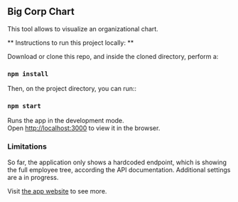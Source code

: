 ## Big Corp Chart

This tool allows to visualize an organizational chart.

** Instructions to run this project locally: **

Download or clone this repo, and inside the cloned directory, perform a:

### `npm install`

Then, on the project directory, you can run::

### `npm start`

Runs the app in the development mode.<br>
Open [http://localhost:3000](http://localhost:3000) to view it in the browser.

### Limitations

So far, the application only shows a hardcoded endpoint, which is showing the full employee tree, according the API documentation. Additional settings are a in progress.

Visit [the app website](https://havebeeair.com/bigcorp/) to see more.
